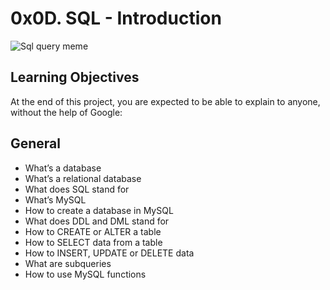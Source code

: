 # 0x0D. SQL - Introduction
![Sql query meme](https://github.com/Omachonu-prosper/alx-higher_level_programming/assets/69792620/9e356233-566d-490c-9970-f8a3dd0ec770)

## Learning Objectives
At the end of this project, you are expected to be able to explain to anyone, without the help of Google:

## General
* What’s a database
* What’s a relational database
* What does SQL stand for
* What’s MySQL
* How to create a database in MySQL
* What does DDL and DML stand for
* How to CREATE or ALTER a table
* How to SELECT data from a table
* How to INSERT, UPDATE or DELETE data
* What are subqueries
* How to use MySQL functions
